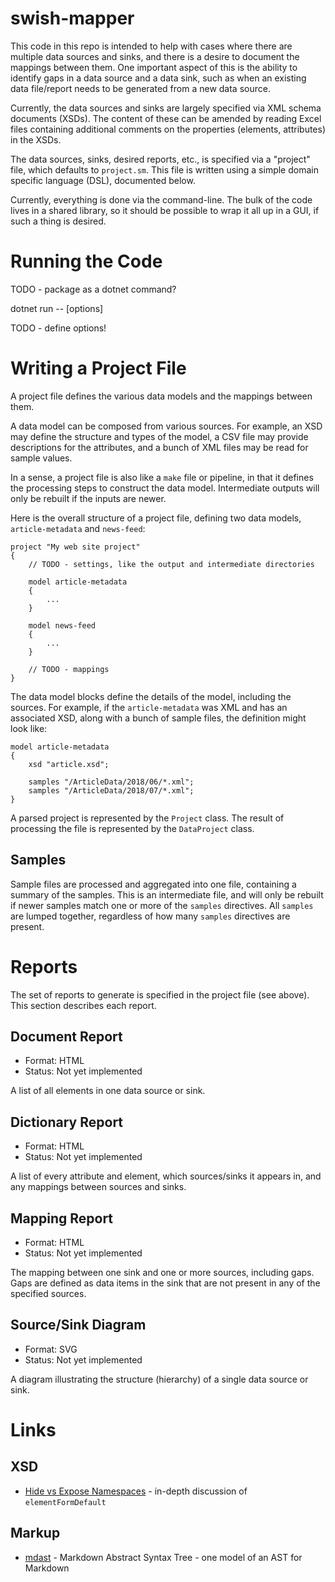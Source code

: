 # swish-mapper

This code in this repo is intended to help with cases where there are multiple data sources
and sinks, and there is a desire to document the mappings between them. One important aspect
of this is the ability to identify gaps in a data source and a data sink, such as when an
existing data file/report needs to be generated from a new data source.

Currently, the data sources and sinks are largely specified via XML schema documents (XSDs).
The content of these can be amended by reading Excel files containing additional comments
on the properties (elements, attributes) in the XSDs.

The data sources, sinks, desired reports, etc., is specified via a "project" file, which
defaults to `project.sm`. This file is written using a simple domain specific language (DSL),
documented below.

Currently, everything is done via the command-line.
The bulk of the code lives in a shared library, so it should be possible to wrap it all up
in a GUI, if such a thing is desired.


# Running the Code

TODO - package as a dotnet command?

dotnet run -- [options]

TODO - define options!


# Writing a Project File

A project file defines the various data models and the mappings between them.

A data model can be composed from various sources.
For example, an XSD may define the structure and types of the model, a CSV file may provide
descriptions for the attributes, and a bunch of XML files may be read for sample values.

In a sense, a project file is also like a `make` file or pipeline, in that it defines the
processing steps to construct the data model. Intermediate outputs will only be rebuilt
if the inputs are newer.

Here is the overall structure of a project file, defining two data models, `article-metadata`
and `news-feed`:

    project "My web site project"
    {
        // TODO - settings, like the output and intermediate directories

        model article-metadata
        {
            ...
        }

        model news-feed
        {
            ...
        }

        // TODO - mappings
    }

The data model blocks define the details of the model, including the sources. For example,
if the `article-metadata` was XML and has an associated XSD, along with a bunch of sample
files, the definition might look like:

    model article-metadata
    {
        xsd "article.xsd";

        samples "/ArticleData/2018/06/*.xml";
        samples "/ArticleData/2018/07/*.xml";
    }

A parsed project is represented by the `Project` class.
The result of processing the file is represented by the `DataProject` class.


## Samples

Sample files are processed and aggregated into one file, containing a summary of the samples.
This is an intermediate file, and will only be rebuilt if newer samples match one or more of
the `samples` directives. All `samples` are lumped together, regardless of how many `samples`
directives are present.


# Reports

The set of reports to generate is specified in the project file (see above).
This section describes each report.

## Document Report

* Format: HTML
* Status: Not yet implemented

A list of all elements in one data source or sink.


## Dictionary Report

* Format: HTML
* Status: Not yet implemented

A list of every attribute and element, which sources/sinks it appears in, and
any mappings between sources and sinks.


## Mapping Report

* Format: HTML
* Status: Not yet implemented

The mapping between one sink and one or more sources, including gaps.
Gaps are defined as data items in the sink that are not present in any of the
specified sources.


## Source/Sink Diagram

* Format: SVG
* Status: Not yet implemented

A diagram illustrating the structure (hierarchy) of a single data source or sink.


# Links

## XSD

* [Hide vs Expose Namespaces](http://www.xfront.com/HideVersusExpose.html) - in-depth discussion of `elementFormDefault`

## Markup

* [mdast](https://github.com/syntax-tree/mdast) - Markdown Abstract Syntax Tree - one model of an AST for Markdown

